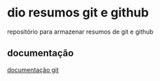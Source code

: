 # dio resumos git e github

repositório para armazenar resumos de  git e github

## documentação
[documentação git]()